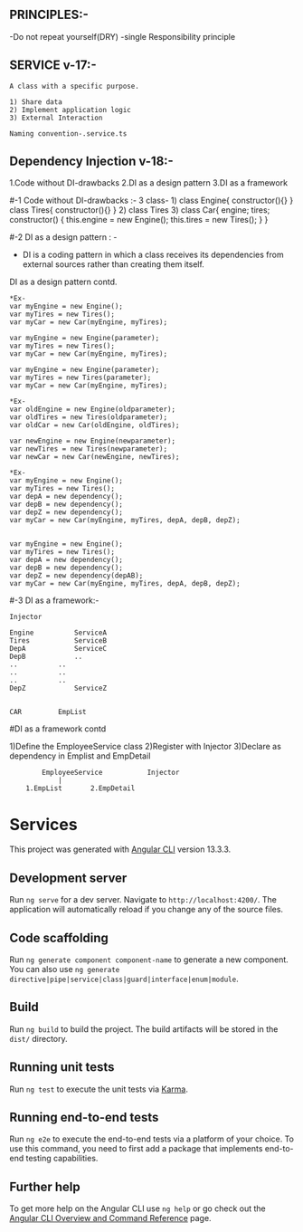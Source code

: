 ## PRINCIPLES:-
-Do not repeat yourself(DRY)
-single Responsibility principle


## SERVICE  v-17:-

	A class with a specific purpose.
	
	1) Share data
	2) Implement application logic
	3) External Interaction
	
	Naming convention-.service.ts
  
 
## Dependency Injection v-18:-
1.Code without DI-drawbacks 
2.DI as a design pattern 
3.DI as a framework

#-1 Code without DI-drawbacks :- 3 class- 1) class Engine{
						constructor(){}
						}
						class Tires{
						    constructor(){}
						}
					2) class Tires
					3) class Car{
						engine;
						tires;
						constructor()
						{
							this.engine = new Engine();
							this.tires = new Tires();
						}
					}

#-2 DI as a design pattern : -
	
- DI is a coding pattern in which a class receives its dependencies from external sources rather than creating them itself. 

DI as a design pattern contd.
	
	*Ex-
	var myEngine = new Engine();
	var myTires = new Tires();
	var myCar = new Car(myEngine, myTires);
	
	var myEngine = new Engine(parameter);
	var myTires = new Tires();
	var myCar = new Car(myEngine, myTires);
	
	var myEngine = new Engine(parameter);
	var myTires = new Tires(parameter);
	var myCar = new Car(myEngine, myTires);
	
	*Ex-
	var oldEngine = new Engine(oldparameter);
	var oldTires = new Tires(oldparameter);
	var oldCar = new Car(oldEngine, oldTires);
	
	var newEngine = new Engine(newparameter);
	var newTires = new Tires(newparameter);
	var newCar = new Car(newEngine, newTires);
	
	*Ex-
	var myEngine = new Engine();
	var myTires = new Tires();
	var depA = new dependency();
	var depB = new dependency();
	var depZ = new dependency();
	var myCar = new Car(myEngine, myTires, depA, depB, depZ);
	
	
	var myEngine = new Engine();
	var myTires = new Tires();
	var depA = new dependency();
	var depB = new dependency();
	var depZ = new dependency(depAB);
	var myCar = new Car(myEngine, myTires, depA, depB, depZ);
	
	
	
#-3 DI as a framework:-
	
	Injector
	
	Engine			ServiceA
	Tires			ServiceB
	DepA			ServiceC
	DepB			..
	..			..
	..			..
	..			..
	DepZ			ServiceZ
	
	
	CAR			EmpList
	
#DI as a framework contd

1)Define the EmployeeService class
2)Register with Injector
3)Declare as dependency in Emplist and EmpDetail


			EmployeeService	          Injector
				|
		1.EmpList		2.EmpDetail
 
 

# Services

This project was generated with [Angular CLI](https://github.com/angular/angular-cli) version 13.3.3.

## Development server

Run `ng serve` for a dev server. Navigate to `http://localhost:4200/`. The application will automatically reload if you change any of the source files.

## Code scaffolding

Run `ng generate component component-name` to generate a new component. You can also use `ng generate directive|pipe|service|class|guard|interface|enum|module`.

## Build

Run `ng build` to build the project. The build artifacts will be stored in the `dist/` directory.

## Running unit tests

Run `ng test` to execute the unit tests via [Karma](https://karma-runner.github.io).

## Running end-to-end tests

Run `ng e2e` to execute the end-to-end tests via a platform of your choice. To use this command, you need to first add a package that implements end-to-end testing capabilities.

## Further help

To get more help on the Angular CLI use `ng help` or go check out the [Angular CLI Overview and Command Reference](https://angular.io/cli) page.
